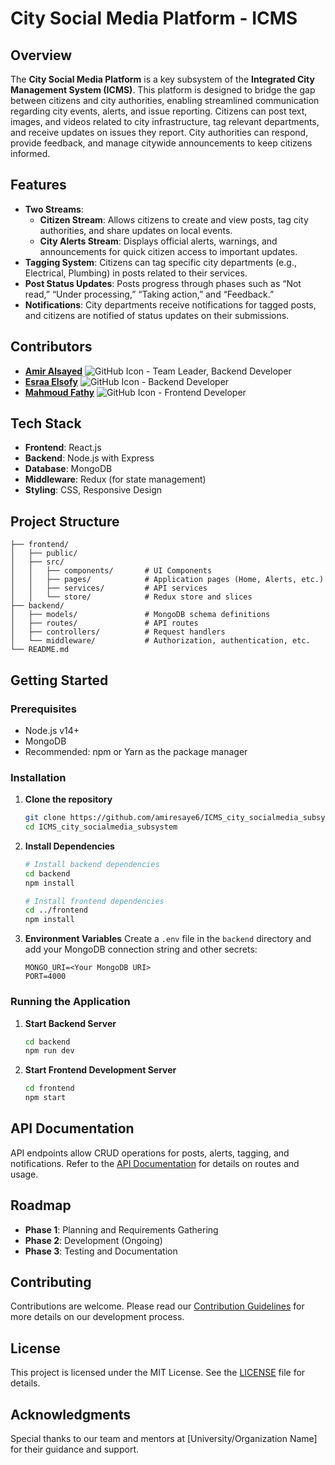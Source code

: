 # City Social Media Platform - ICMS

## Overview
The **City Social Media Platform** is a key subsystem of the **Integrated City Management System (ICMS)**. This platform is designed to bridge the gap between citizens and city authorities, enabling streamlined communication regarding city events, alerts, and issue reporting. Citizens can post text, images, and videos related to city infrastructure, tag relevant departments, and receive updates on issues they report. City authorities can respond, provide feedback, and manage citywide announcements to keep citizens informed.

## Features
- **Two Streams**:
  - **Citizen Stream**: Allows citizens to create and view posts, tag city authorities, and share updates on local events.
  - **City Alerts Stream**: Displays official alerts, warnings, and announcements for quick citizen access to important updates.
- **Tagging System**: Citizens can tag specific city departments (e.g., Electrical, Plumbing) in posts related to their services.
- **Post Status Updates**: Posts progress through phases such as “Not read,” “Under processing,” “Taking action,” and “Feedback.”
- **Notifications**: City departments receive notifications for tagged posts, and citizens are notified of status updates on their submissions.

## Contributors
- **[Amir Alsayed](https://github.com/amir-alsayed)** ![GitHub Icon](https://img.icons8.com/material-outlined/24/000000/github.png) - Team Leader, Backend Developer
- **[Esraa Elsofy](https://github.com/esraa-elsofy)** ![GitHub Icon](https://img.icons8.com/material-outlined/24/000000/github.png) - Backend Developer
- **[Mahmoud Fathy](https://github.com/mahmoud-fathy)** ![GitHub Icon](https://img.icons8.com/material-outlined/24/000000/github.png) - Frontend Developer

## Tech Stack
- **Frontend**: React.js
- **Backend**: Node.js with Express
- **Database**: MongoDB
- **Middleware**: Redux (for state management)
- **Styling**: CSS, Responsive Design

## Project Structure
```plaintext
├── frontend/
│   ├── public/
│   ├── src/
│   │   ├── components/       # UI Components
│   │   ├── pages/            # Application pages (Home, Alerts, etc.)
│   │   ├── services/         # API services
│   │   └── store/            # Redux store and slices
├── backend/
│   ├── models/               # MongoDB schema definitions
│   ├── routes/               # API routes
│   ├── controllers/          # Request handlers
│   └── middleware/           # Authorization, authentication, etc.
└── README.md
```

## Getting Started

### Prerequisites
- Node.js v14+
- MongoDB
- Recommended: npm or Yarn as the package manager

### Installation

1. **Clone the repository**
   ```bash
   git clone https://github.com/amiresaye6/ICMS_city_socialmedia_subsystem.git
   cd ICMS_city_socialmedia_subsystem
   ```

2. **Install Dependencies**
   ```bash
   # Install backend dependencies
   cd backend
   npm install

   # Install frontend dependencies
   cd ../frontend
   npm install
   ```

3. **Environment Variables**
   Create a `.env` file in the `backend` directory and add your MongoDB connection string and other secrets:
   ```plaintext
   MONGO_URI=<Your MongoDB URI>
   PORT=4000
   ```

### Running the Application

1. **Start Backend Server**
   ```bash
   cd backend
   npm run dev
   ```

2. **Start Frontend Development Server**
   ```bash
   cd frontend
   npm start
   ```

## API Documentation
API endpoints allow CRUD operations for posts, alerts, tagging, and notifications. Refer to the [API Documentation](link-to-documentation) for details on routes and usage.

## Roadmap
- **Phase 1**: Planning and Requirements Gathering
- **Phase 2**: Development (Ongoing)
- **Phase 3**: Testing and Documentation

## Contributing
Contributions are welcome. Please read our [Contribution Guidelines](link-to-guidelines) for more details on our development process.

## License
This project is licensed under the MIT License. See the [LICENSE](LICENSE) file for details.

## Acknowledgments
Special thanks to our team and mentors at [University/Organization Name] for their guidance and support.
